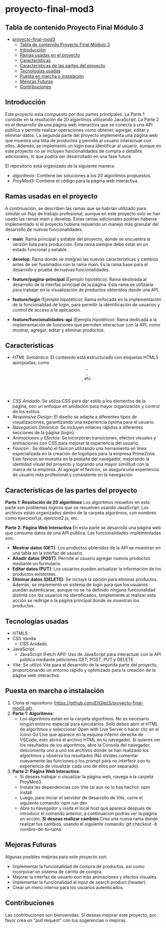 # proyecto-final-mod3

## Tabla de contenido Proyecto Final Módulo 3
- [proyecto-final-mod3](#proyecto-final-mod3)
  - [Tabla de contenido Proyecto Final Módulo 3](#Tabla-de-contenido-Proyecto-Final-Módulo-3)
  - [Introducción](#Introducción)
  - [Ramas usadas en el proyecto](#Ramas-usadas-en-el-proyecto)
  - [Características](#Características)
  - [Características de las partes del proyecto](#Características-de-las-partes-del-proyecto)
  - [Tecnologías usadas](#Tecnologías-usadas)
  - [Puesta en marcha o instalación](#Puesta-en-marcha-o-instalación)
  - [Mejoras Futuras](#Mejoras-Futuras)
  - [Contribuciones](#Contribuciones)

## Introducción
Este proyecto está compuesto por dos partes principales. La Parte 1 consiste en la resolución de 20 algoritmos utilizando JavaScript. La Parte 2 es el desarrollo de una página web interactiva que se conecta a una API pública y permite realizar operaciones como obtener, agregar, editar y eliminar datos. 
La segunda parte del proyecto implementa una página web que muestra una lista de productos y permite al usuario interactuar con ellos. Además, se implementó un login para identificar al usuario, aunque en este proyecto no se incluyen funcionalidades de compra o detalles adicionales, lo que podría ser desarrollado en una fase futura.

El repositorio está organizado de la siguiente manera:
- *algoritmos*: Contiene las soluciones a los 20 algoritmos propuestos.
- *ProyMod3*: Contiene el código para la página web interactiva.

## Ramas usadas en el proyecto
A continuación, se describen las ramas que se habrían utilizado para simular un flujo de trabajo profesional, aunque en este proyecto solo se han usado las ramas main y develop. Estas ramas adicionales podrían haberse implementado si el proyecto hubiera requerido un manejo más granular del desarrollo de nuevas funcionalidades.

- **main**: Rama principal y estable del proyecto, donde se encuentra la versión lista para producción. Esta rama siempre debe estar en un estado funcional y estable.

- **develop**: Rama donde se integran las nuevas características y cambios antes de ser fusionados con la rama main. Es la rama base para el desarrollo y prueba de nuevas funcionalidades.

- **feature/pagina-principal** (Ejemplo hipotético): Rama destinada al desarrollo de la interfaz principal de la página. Esta rama se utilizaría para trabajar en la visualización de productos obtenidos desde una API.

- **feature/login** (Ejemplo hipotético): Rama enfocada en la implementación de la funcionalidad de login, para permitir la identificación de usuarios y control de acceso a la aplicación.

- **feature/funcionalidades-api** (Ejemplo hipotético): Rama dedicada a la implementación de funciones que permiten interactuar con la API, como mostrar, agregar, editar y eliminar productos.

## Características
  
- *HTML Semántico*: El contenido está estructurado con etiquetas HTML5 apropiadas, como <header>, <footer>, <section>, etc.
- *CSS Anidado*: Se utiliza CSS para dar estilo a los elementos de la página, con un enfoque en anidación para mayor organización y control de los estilos.
- *Responsive Design*: El diseño se adapta a diferentes tipos de visualizaciones, garantizando una experiencia óptima para el usuario.
- *Navegación Dinámica*: Se incluyen enlaces rápidos a diferentes secciones de la página (login).
- *Animaciones y Efectos*: Se incorporan transiciones, efectos visuales y animaciones con CSS para mejorar la experiencia del usuario.
- *Favicon* : Se diseñó el favicon utilizando una herramienta en línea especializada en la creación de logotipos para la empresa PrimeZone. Este favicon se muestra en la pestaña del navegador, mejorando la identidad visual del proyecto y logrando una mayor similitud con la marca de la empresa. Al agregar el favicon, se asegura una experiencia de usuario más profesional y consistente en la navegación.

## Características de las partes del proyecto 

**Parte 1: Resolución de 20 algoritmos**
Los algoritmos resueltos en esta parte son problemas lógicos que se resuelven usando JavaScript. Los archivos están organizados dentro de la carpeta algoritmos, con nombres como ejercicio1.js, ejercicio2.js, etc.

**Parte 2: Página Web Interactiva**
En esta parte se desarrolla una página web que consume datos de una API pública. Las funcionalidades implementadas son:
- **Mostrar datos (GET)**: Los productos obtenidos de la API se muestran en una tabla en la interfaz de usuario.
- **Añadir datos (POST)**: Permite al usuario agregar nuevos productos mediante un formulario.
- **Editar datos (PUT)**: Los usuarios pueden actualizar la información de los productos existentes.
- **Eliminar datos (DELETE)**: Se incluye la opción para eliminar productos.
Además, se implementó un sistema de login para que los usuarios puedan autenticarse, aunque no se ha definido ninguna funcionalidad distinta con los usuarios no identificados, simplemente al realizar esta acción se redirige a la página principal donde se muestran los productos.

## Tecnologías usadas

- HTML5.
- CSS Vanilla 
  - CSS Anidado.
- JavaScript
  - JavaScript (Fetch API): Uso de JavaScript para interactuar con la API pública mediante peticiones GET, POST, PUT y DELETE.
- Vite: Se utilizó Vite para el desarrollo de la segunda parte del proyecto, proporcionando un entorno rápido y optimizado para la creación de la página web interactiva.

## Puesta en marcha o instalación

1. Clona el repositorio (https://github.com/EliGlezS/proyecto-final-mod3.git).
2. **Parte 1: Algoritmos**:
   - Los algoritmos están en la carpeta algoritmos. No es necesario ningún entorno especial para ejecutarlos. Solo debes abrir el HTML de algoritmos y seleccionar Open with Live Server o hacer clic en el icono Go Live que aparece en la esquina inferior derecha de VSCode, esto abrirá el archivo HTML en tu navegador. Si quieres ver los resultados de los algoritmos, abre la Consola del navegador, descomenta uno a uno los archivos donde se han realizado los algoritmos y observa los resultados (No olvides comentar nuevamente las funciones o los prompt para no interferir con tu experiencia de visualizar cada uno de ellos por separado).
3. **Parte 2: Página Web Interactiva**:
   - Si deseas trabajar o visualizar la página web, navega a la carpeta ProyMod3.
   - Instala las dependencias con Vite (si aún no lo has hecho):
     npm install
   - Luego, para iniciar el servidor de desarrollo de Vite, corre el siguiente comando:
     npm run dev
   - Abre tu navegador y visita el local host que aparece después de introducir el comando anterior, a continuación podrás ver la página en acción.
   **Si deseas realizar cambios**
   Crea una nueva rama donde realizar tus cambios, usando el siguiente comando:  git checkout -b nombre-de-tu-rama.

## Mejoras Futuras
Algunas posibles mejoras para este proyecto son:
- Implementar la funcionalidad de compra de productos, así como incorporar un sistema de carrito de compra.
- Mejorar la interfaz de usuario con más animaciones y efectos visuales.
- Implementar la funcionalidad al input de search product (header).
- Crear un menú interno para los usuarios autenticados.

## Contribuciones
Las contribuciones son bienvenidas. Si deseas mejorar este proyecto, por favor crea un "pull request" con tus sugerencias o mejoras.







